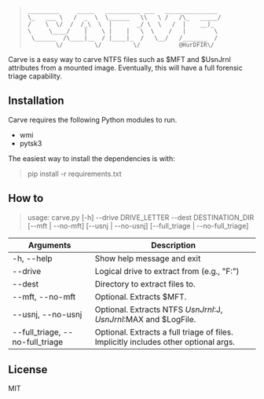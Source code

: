 
>     _________     _____   __________ ___   _______________ 
>     \_   ___ \   /  _  \  \______   \\   \ /   /\_   _____/
>     /    \  \/  /  /_\  \  |       _/ \  \   /  |    __)_  
>     \     \____/    |    \ |    |   \  \    /   |        \ 
>      \______  /\____|__  / |____|_  /   \__/   /_______  / 
>             \/         \/         \/           @HurDFIR\/ 

Carve is a easy way to carve NTFS files such as $MFT and $UsnJrnl attributes from a mounted image. Eventually, this will have a full forensic triage capability. 

## Installation

Carve requires the following Python modules to run. 
* wmi
* pytsk3

The easiest way to install the dependencies is with:
> pip install -r requirements.txt

## How to
> usage: carve.py [-h] --drive DRIVE_LETTER --dest DESTINATION_DIR [--mft | --no-mft] [--usnj | --no-usnj]
                [--full_triage | --no-full_triage]

Arguments | Description
--- | ---
-h, --help | Show help message and exit
--drive | Logical drive to extract from (e.g., "F:")
--dest | Directory to extract files to.
--mft, --no-mft | Optional. Extracts $MFT.
--usnj, --no-usnj | Optional. Extracts NTFS $UsnJrnl:$J, $UsnJrnl:$MAX and $LogFile.
--full_triage, --no-full_triage | Optional. Extracts a full triage of files. Implicitly includes other optional args.

## License

MIT
